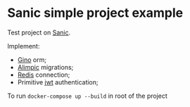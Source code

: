 # Sanic simple project example

Test project on [Sanic](https://sanic.readthedocs.io/en/latest/).

Implement:
- [Gino](http://gino.fantix.pro/en/latest/index.html) orm;
- [Alimpic](https://alembic.sqlalchemy.org/en/latest/) migrations;
- [Redis](https://github.com/aio-libs/aioredis) connection;
- Primitive [jwt](https://github.com/jpadilla/pyjwt) authentication;


To run `docker-compose up --build` in root of the project
